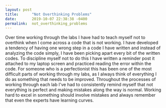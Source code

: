 ```yaml
---
layout: post
title:      "Not Overthinking Problems"
date:       2019-10-07 22:38:38 -0400
permalink:  not_overthinking_problems
---
```


Over time working through the labs I have had to teach myself not to overthink when I come across a code that is not working.
I have developed a tendency of having one wrong step in a code I have written and instead of analyzing the code simply, I have been picking apart every bit of the written codes.
To discipline myself not to do this I have written a reminder post it attached to my laptop screen and practiced reading the error within the code. For someone who is a perfectionist this has been one of the most difficult parts of working through my labs, as I always think of everything I do as something that needs to be improved.
Throughout the processes of working through each lab I've had to consistently remind myself that not everything is perfect and making mistakes along the way is normal.
Working hard to excel in something should involve mistakes and always remember that even the experts have learning curves.
